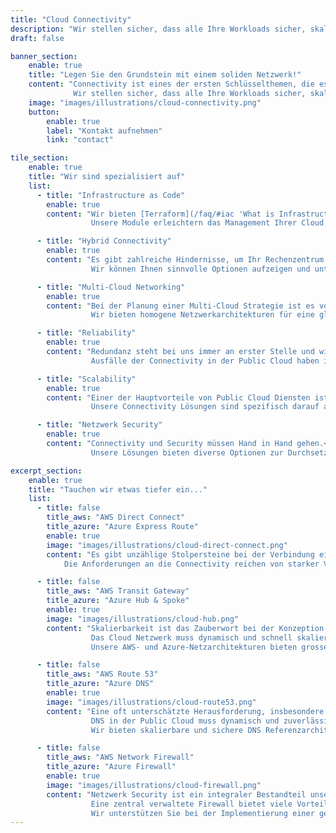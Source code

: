 ```yaml
---
title: "Cloud Connectivity"
description: "Wir stellen sicher, dass alle Ihre Workloads sicher, skalierbar und zuverlässig mit AWS und Azure verbunden sind."
draft: false

banner_section:
    enable: true
    title: "Legen Sie den Grundstein mit einem soliden Netzwerk!"
    content: "Connectivity ist eines der ersten Schlüsselthemen, die es auf der Cloud Journey zu lösen gilt.<br><br>
              Wir stellen sicher, dass alle Ihre Workloads sicher, skalierbar und zuverlässig mit der AWS und Azure Cloud verbunden sind."
    image: "images/illustrations/cloud-connectivity.png"
    button:
        enable: true
        label: "Kontakt aufnehmen"
        link: "contact"

tile_section:
    enable: true
    title: "Wir sind spezialisiert auf"
    list:
      - title: "Infrastructure as Code"
        enable: true
        content: "Wir bieten [Terraform](/faq/#iac 'What is Infrastructure as Code?') Module an, die unterschiedliche         Referenzarchitekturen implementieren und zahlreiche Connectivity Anforderungen abdecken.<br><br>
                  Unsere Module erleichtern das Management Ihrer Cloud Connectivity Lösung, reduzieren Fehlerquellen und verkürzen Ihre Time-To-Market."

      - title: "Hybrid Connectivity"
        enable: true
        content: "Es gibt zahlreiche Hindernisse, um Ihr Rechenzentrum optimal mit der Public Cloud zu verbinden.<br><br>
                  Wir können Ihnen sinnvolle Optionen aufzeigen und unterstützen bei der Implementation der besten Lösung für Ihre Anforderungen."

      - title: "Multi-Cloud Networking"
        enable: true
        content: "Bei der Planung einer Multi-Cloud Strategie ist es von höchster Wichtigkeit, die Connectivity zu standardisieren.<br><br>
                  Wir bieten homogene Netzwerkarchitekturen für eine gleichwertige Connectivity über mehrere Cloud Anbieter hinweg."

      - title: "Reliability"
        enable: true
        content: "Redundanz steht bei uns immer an erster Stelle und wird nie zweitrangig behandelt.<br><br>
                  Ausfälle der Connectivity in der Public Cloud haben in der Regel gravierende Auswirkungen auf Ihre Workloads und damit auf Ihr gesamtes Unternehmen."

      - title: "Scalability"
        enable: true
        content: "Einer der Hauptvorteile von Public Cloud Diensten ist deren Fähigkeit zu skalieren.<br><br>
                  Unsere Connectivity Lösungen sind spezifisch darauf ausgelegt, mit Ihrem Workload zu wachsen."

      - title: "Netzwerk Security"
        enable: true
        content: "Connectivity und Security müssen Hand in Hand gehen.<br><br>
                  Unsere Lösungen bieten diverse Optionen zur Durchsetzung von Sicherheitsrichtlinien direkt auf Netzwerkebene."

excerpt_section:
    enable: true
    title: "Tauchen wir etwas tiefer ein..."
    list:
      - title: false
        title_aws: "AWS Direct Connect"
        title_azure: "Azure Express Route"
        enable: true
        image: "images/illustrations/cloud-direct-connect.png"
        content: "Es gibt unzählige Stolpersteine bei der Verbindung eines Rechenzentrums mit der Public Cloud.<br>
            Die Anforderungen an die Connectivity reichen von starker Verschlüsselung, hohem Durchsatz bis hin zu tiefer Latenz und in vielen Fällen ist es eine Kombination daraus. Wir kennen diese Stolpersteine bereits aus der Praxis beim Aufbau hochredundanter Direct Connect und Express Route Lösungen und können Ihnen den Weg drum herum zeigen."

      - title: false
        title_aws: "AWS Transit Gateway"
        title_azure: "Azure Hub & Spoke"
        enable: true
        image: "images/illustrations/cloud-hub.png"
        content: "Skalierbarkeit ist das Zauberwort bei der Konzeption der Netzarchitektur einer Public Cloud Umgebung.<br>
                  Das Cloud Netzwerk muss dynamisch und schnell skalieren, um mit den schnelllebigen Cloud Workloads mitzuhalten.
                  Unsere AWS- und Azure-Netzarchitekturen bieten grosse Flexibilität, ohne die Stabilität zu gefährden."

      - title: false
        title_aws: "AWS Route 53"
        title_azure: "Azure DNS"
        enable: true
        image: "images/illustrations/cloud-route53.png"
        content: "Eine oft unterschätzte Herausforderung, insbesondere in einer hybriden Umgebung, ist ein gut durchdachtes DNS Konzept<br>
                  DNS in der Public Cloud muss dynamisch und zuverlässig funktionieren und darf den Arbeitsablauf der Entwicklungsteams nicht ausbremsen.
                  Wir bieten skalierbare und sichere DNS Referenzarchitekturen und helfen Ihnen die optimale Lösung für Ihre Anforderungen zu implementieren."

      - title: false
        title_aws: "AWS Network Firewall"
        title_azure: "Azure Firewall"
        enable: true
        image: "images/illustrations/cloud-firewall.png"
        content: "Netzwerk Security ist ein integraler Bestandteil unserer Connectivity Services.<br>
                  Eine zentral verwaltete Firewall bietet viele Vorteile und ist für die Sicherheit Ihrer Public Cloud Umgebung unerlässlich.
                  Wir unterstützen Sie bei der Implementierung einer geeigneten Firewall Lösung nach Cloud-Native-Prinzipien."
---
```

